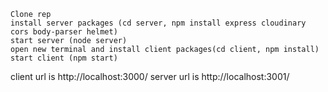 
    Clone rep
    install server packages (cd server, npm install express cloudinary cors body-parser helmet)
    start server (node server)
    open new terminal and install client packages(cd client, npm install)
    start client (npm start)

client url is http://localhost:3000/ server url is http://localhost:3001/
